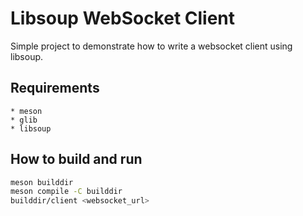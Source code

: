 # Libsoup WebSocket Client

Simple project to demonstrate how to write a websocket client using libsoup.

## Requirements

	* meson
	* glib
	* libsoup

## How to build and run

```bash
meson builddir
meson compile -C builddir
builddir/client <websocket_url>
```
